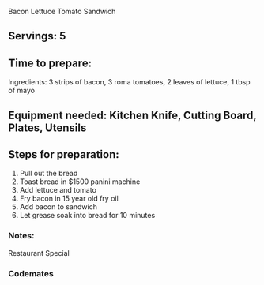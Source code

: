 Bacon Lettuce Tomato Sandwich 

## Servings: 5

## Time to prepare: 

Ingredients: 3 strips of bacon, 3 roma tomatoes, 2 leaves of lettuce, 1 tbsp of mayo


## Equipment needed: Kitchen Knife, Cutting Board, Plates, Utensils


## Steps for preparation:

1. Pull out the bread
2. Toast bread in $1500 panini machine
3. Add lettuce and tomato
4. Fry bacon in 15 year old fry oil
5. Add bacon to sandwich
6. Let grease soak into bread for 10 minutes

### Notes:

Restaurant Special

### Codemates #
